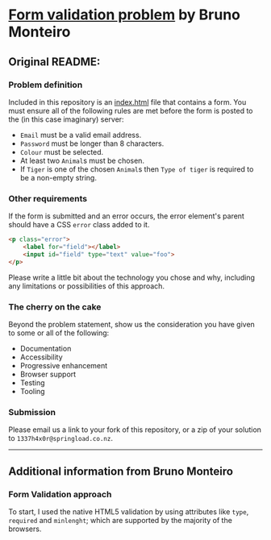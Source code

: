 # [Form validation problem](https://springload.github.io/form-validation-problem/) by Bruno Monteiro

## Original README:

### Problem definition

Included in this repository is an [index.html](index.html) file that contains a form. You must ensure all of the following rules are met before the form is posted to the (in this case imaginary) server:

* `Email` must be a valid email address.
* `Password` must be longer than 8 characters.
* `Colour` must be selected.
* At least two `Animal`s must be chosen.
* If `Tiger` is one of the chosen `Animal`s then `Type of tiger` is required to be a non-empty string.

### Other requirements

If the form is submitted and an error occurs, the error element's parent should have a CSS `error` class added to it.

```html
<p class="error">
    <label for="field"></label>
    <input id="field" type="text" value="foo">
</p>
```

Please write a little bit about the technology you chose and why, including any limitations or possibilities of this approach.

### The cherry on the cake

Beyond the problem statement, show us the consideration you have given to some or all of the following:

- Documentation
- Accessibility
- Progressive enhancement
- Browser support
- Testing
- Tooling

### Submission

Please email us a link to your fork of this repository, or a zip of your solution to `1337h4x0r@springload.co.nz`.

---

## Additional information from Bruno Monteiro

### Form Validation approach

To start, I used the native HTML5 validation by using attributes like `type`, `required` and `minlenght`; which are supported by the majority of the browsers.